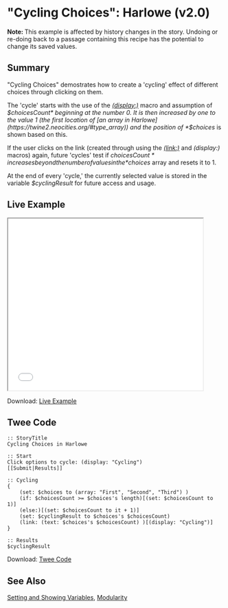 # "Cycling Choices": Harlowe (v2.0)

<div class="alert information"><strong>Note: </strong>This example is affected by history changes in the story. Undoing or re-doing back to a passage containing this recipe has the potential to change its saved values.</div>

## Summary

"Cycling Choices" demostrates how to create a 'cycling' effect of different choices through clicking on them.

The 'cycle' starts with the use of the [*(display:)*](https://twine2.neocities.org/#macro_display) macro and assumption of *$choicesCount* beginning at the number 0. It is then increased by one to the value 1 (the first location of [an array in Harlowe](https://twine2.neocities.org/#type_array)) and the position of *$choices* is shown based on this. 

If the user clicks on the link (created through using the [*(link:)*](https://twine2.neocities.org/#macro_link) and *(display:)* macros) again, future 'cycles' test if *$choicesCount* increases beyond the number of values in the *$choices* array and resets it to 1. 

At the end of every 'cycle,' the currently selected value is stored in the variable *$cyclingResult* for future access and usage.

## Live Example

<section>
<iframe src="harlowe_cycling_example.html" height=400 width=90%></iframe>


Download: <a href="harlowe_cycling_example.html" target="_blank">Live Example</a>
</section>

## Twee Code

```
:: StoryTitle
Cycling Choices in Harlowe

:: Start
Click options to cycle: (display: "Cycling")
[[Submit|Results]]

:: Cycling
{
	(set: $choices to (array: "First", "Second", "Third") )
	(if: $choicesCount >= $choices's length)[(set: $choicesCount to 1)]
	(else:)[(set: $choicesCount to it + 1)]
	(set: $cyclingResult to $choices's $choicesCount)
	(link: (text: $choices's $choicesCount) )[(display: "Cycling")]
}

:: Results
$cyclingResult
```

Download: <a href="harlowe_cycling_twee.txt" target="_blank">Twee Code</a>

## See Also

[Setting and Showing Variables](../../settingandshowing/harlowe/harlowe_settingandshowing.md), [Modularity](../../modularity/harlowe/harlowe_modularity.md)
